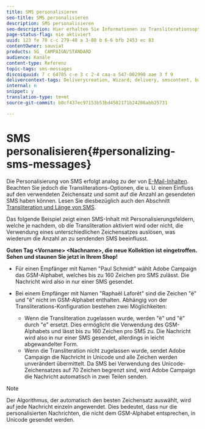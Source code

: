 ```yaml
---
title: SMS personalisieren
seo-title: SMS personalisieren
description: SMS personalisieren
seo-description: Hier erhalten Sie Informationen zu Transliterationsoptionen bei der Personalisierung von SMS-Nachrichten.
page-status-flag: nie aktiviert
uuid: 123 fe 70 c-c 279-40 a 3-88 b 6-6 bfb 2453 ec 83
contentOwner: sauviat
products: SG_ CAMPAIGN/STANDARD
audience: Kanäle
content-type: Referenz
topic-tags: sms-messages
discoiquuid: 7 c 64785 c-e 3 c 2-4 caa-a 547-002990 aae 3 f 9
delivercontext-tags: Deliverycreation, Wizard; delivery, smscontent, back; Bereitstellung, smscontent, zurück
internal: n
snippet: y
translation-type: tm+mt
source-git-commit: b0cf437ec97153b53bd4502171b24286abb25731

---
```



# SMS personalisieren{#personalizing-sms-messages}

Die Personalisierung von SMS erfolgt analog zu der von [E-Mail-Inhalten](../../designing/using/inserting-a-personalization-field.md). Beachten Sie jedoch die Transliterations-Optionen, die u. U. einen Einfluss auf den verwendeten Zeichensatz und somit auf die Anzahl an gesendeten SMS haben können. Lesen Sie diesbezüglich auch den Abschnitt [Transliteration und Länge von SMS](../../administration/using/configuring-sms-channel.md#sms-encoding--length-and-transliteration).

Das folgende Beispiel zeigt einen SMS-Inhalt mit Personalisierungsfeldern, welche je nachdem, ob die Transliteration aktiviert wird oder nicht, die Verwendung eines unterschiedlichen Zeichensatzes auslösen, was wiederum die Anzahl an zu sendenden SMS beeinflusst.

**Guten Tag &lt;Vorname&gt; &lt;Nachname&gt;, die neue Kollektion ist eingetroffen. Sehen und staunen Sie jetzt in Ihrem Shop!**

* Für einen Empfänger mit Namen "Paul Schmidt" wählt Adobe Campaign das GSM-Alphabet, welches bis zu 160 Zeichen pro SMS zulässt. Die Nachricht wird also in nur einer SMS gesendet.
* Bei einem Empfänger mit Namen "Raphaël Laforêt" sind die Zeichen "ë" und "ê" nicht im GSM-Alphabet enthalten. Abhängig von der Transliterations-Konfiguration bestehen zwei Möglichkeiten:

   * Wenn die Transliteration zugelassen wurde, werden "ë" und "ê" durch "e" ersetzt. Dies ermöglicht die Verwendung des GSM-Alphabets und lässt bis zu 160 Zeichen pro SMS zu. Die Nachricht wird also in nur einer SMS gesendet, allerdings in leicht abgewandelter Form.
   * Wenn die Transliteration nicht zugelassen wurde, sendet Adobe Campaign die Nachricht in Unicode und alle Zeichen werden unverändert übermittelt. Da SMS bei Verwendung des Unicode-Zeichensatzes auf 70 Zeichen begrenzt sind, wird Adobe Campaign die Nachricht automatisch in zwei Teilen senden.

>[!NOTE]
>
>Der Algorithmus, der automatisch den besten Zeichensatz auswählt, wird auf jede Nachricht einzeln angewendet. Dies bedeutet, dass nur die personalisierten Nachrichten, die nicht dem GSM-Alphabet entsprechen, in Unicode gesendet werden.

